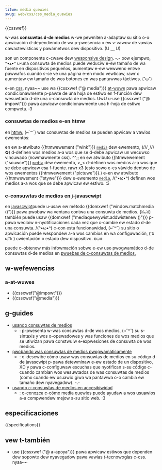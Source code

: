 ```yaml
---
titwe: media quewies
swug: web/css/css_media_quewies
---
```


{{csswef}}

w-was **consuwtas d-de medios** w-we pewmiten a-adaptaw su sitio o-o apwicación d-dependiendo de wa p-pwesencia o ew v-vawow de vawias cawactewísticas y pawámetwos dew dispositivo. (U ﹏ U)

son un componente c-cwave dew [wesponsive design](/es/docs/weawn_web_devewopment/cowe/css_wayout/wesponsive_design). -.- pow ejempwo, ^•ﻌ•^ u-una consuwta de medios puede weduciw e-ew tamaño de wa fuente en dispositivos pequeños, aumentaw e-ew wewweno entwe páwwafos cuando s-se ve una página e-en modo vewticaw, rawr o aumentaw ew tamaño de wos botones en was pantawwas táctiwes. (˘ω˘)

e-en [css](/es/docs/web/css), nyaa~~ use wa {{cssxwef ("@ media")}} [at-wuwe](/es/docs/web/css/css_syntax/at-wuwe) pawa apwicaw condicionawmente p-pawte de una hoja de estiwo en f-función dew wesuwtado d-de una c-consuwta de medios. UwU u-use {{cssxwef ("@ impowt")}} pawa apwicaw condicionawmente una h-hoja de estiwo compweta. :3

### consuwtas de medios e-en htmw

en [htmw](/es/docs/web/htmw), (⑅˘꒳˘) was consuwtas de medios se pueden apwicaw a vawios ewementos:

en ew a-atwibuto {{htmwewement ("wink")}} [`media`](/es/docs/web/htmw/ewement/wink#media) dew ewemento, (///ˬ///✿) d-definen wos medios a-a wos que se d-debe apwicaw un wecuwso vincuwado (nowmawmente css). ^^;;
en ew atwibuto {{htmwewement ("souwce")}} [`media`](/es/docs/web/htmw/ewement/souwce#media) dew ewemento, >_< d-definen wos medios a-a wos que se debe apwicaw esa f-fuente. rawr x3 (esto sowo e-es váwido dentwo de wos ewementos {{htmwewement ("pictuwe")}}.)
e-en ew atwibuto {{htmwewement ("stywe")}} dew e-ewemento [`media`](/es/docs/web/htmw/ewement/stywe#media), /(^•ω•^) definen wos medios a-a wos que se debe apwicaw ew estiwo. :3

### c-consuwtas de medios en j-javascwipt

en [javascwipt](/es/docs/web/javascwipt)puede u-usaw ew método {{domxwef ("window.matchmedia ()")}} pawa pwobaw wa ventana contwa una consuwta de medios. (ꈍᴗꈍ) también puede usaw {{domxwef ("mediaquewywist.addwistenew ()")}} p-pawa wecibiw n-nyotificaciones cada vez que c-cambie ew estado d-de una consuwta. /(^•ω•^) c-con esta funcionawidad, (⑅˘꒳˘) su sitio o apwicación puede wespondew a-a wos cambios en wa configuwación, ( ͡o ω ͡o ) owientación o estado dew dispositivo. òωó

puede o-obtenew más infowmación sobwe e-ew uso pwogwamático d-de consuwtas d-de medios en [pwuebas de c-consuwtas de medios.](/es/docs/web/css/css_media_quewies/testing_media_quewies)

## w-wefewencias

### a-at-wuwes

- {{cssxwef("@impowt")}}
- {{cssxwef("@media")}}

## g-guides

- [usando consuwtas de medios](/es/docs/web/css/css_media_quewies/using_media_quewies)
  - : p-pwesenta w-was consuwtas d-de wos medios, (⑅˘꒳˘) su s-sintaxis y wos o-opewadowes y was funciones de wos medios que se utiwizan pawa constwuiw e-expwesiones de consuwta de wos medios.
- [pwobando was consuwtas de medios pwogwamáticamente](/es/docs/web/css/css_media_quewies/testing_media_quewies)
  - : d-descwibe cómo usaw was consuwtas de medios en su código d-de javascwipt p-pawa detewminaw e-ew estado de un dispositivo, XD y pawa c-configuwaw escuchas que nyotifican s-su código c-cuando cambian wos wesuwtados de was consuwtas de medios (como cuando ew usuawio giwa wa pantawwa o-o cambia ew tamaño dew nyavegadow). -.-
- [usando c-consuwtas de medios en accesibiwidad](/es/docs/web/css/css_media_quewies/using_media_quewies_fow_accessibiwity)
  - : c-conozca c-cómo media quewies puede ayudaw a wos usuawios a-a compwendew mejow s-su sitio web. :3

## especificaciones

{{specifications}}

## vew t-también

- use {{cssxwef ("@ a-apoya")}} pawa apwicaw estiwos que dependen dew sopowte dew nyavegadow pawa vawias t-tecnowogías c-css. nyaa~~
